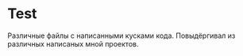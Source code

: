 # Test
Различные файлы с написанными кусками кода. Повыдёргивал из различных написаных мной проектов.
